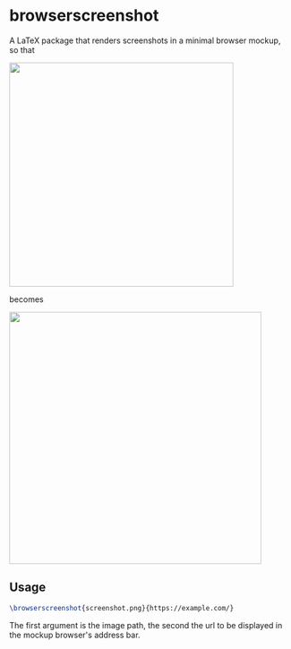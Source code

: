 # browserscreenshot
A LaTeX package that renders screenshots in a minimal browser mockup, so that

<img src="https://cloud.githubusercontent.com/assets/6751545/20246695/cbcc57e4-a9bc-11e6-82e7-f6088eb772d1.png" width="400">

becomes

<img src="https://cloud.githubusercontent.com/assets/6751545/20246716/8689b57c-a9bd-11e6-8bac-46d23dcc6ac2.png" width="450">

## Usage
```latex
\browserscreenshot{screenshot.png}{https://example.com/}
```
The first argument is the image path, the second the url to be displayed in the mockup browser's address bar.
